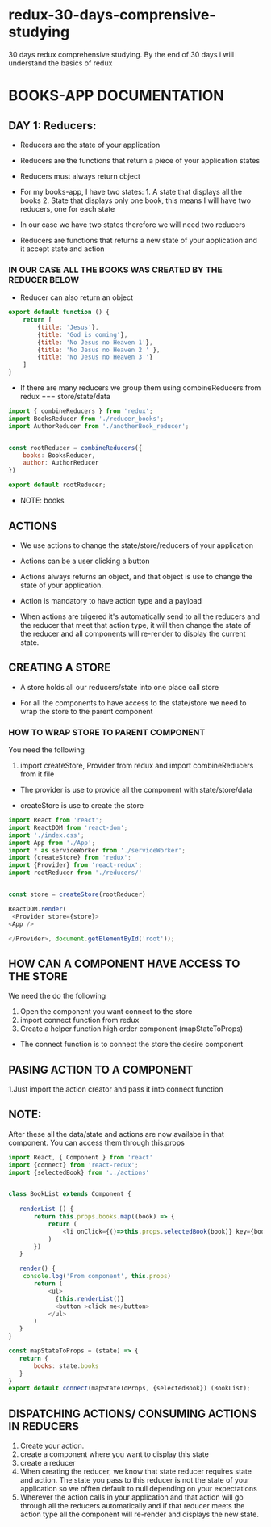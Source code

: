 # redux-30-days-comprensive-studying
30 days redux comprehensive studying. By the end of 30 days i will understand the basics of redux

# BOOKS-APP DOCUMENTATION
## DAY 1: Reducers: 
* Reducers are the state of your application
* Reducers are the functions that return a piece of your application states
* Reducers must always return object
* For my books-app, I have two states: 1. A state that displays all the books 2. State that displays only one 
  book, this means I will have two reducers, one for each state

* In our case we have two states therefore we will need two reducers

* Reducers are functions that returns a new state of your application and it accept state and action

### IN OUR CASE ALL THE BOOKS WAS CREATED BY THE REDUCER BELOW
* Reducer can also return an object
```javascript
export default function () {
    return [
        {title: 'Jesus'},
        {title: 'God is coming'},
        {title: 'No Jesus no Heaven 1'},
        {title: 'No Jesus no Heaven 2 ' },
        {title: 'No Jesus no Heaven 3 '}
    ]
}
```

* If there are many reducers we group them using combineReducers from redux === store/state/data

```javascript
import { combineReducers } from 'redux';
import BooksReducer from './reducer_books';
import AuthorReducer from './anotherBook_reducer';


const rootReducer = combineReducers({
    books: BooksReducer,
    author: AuthorReducer
})

export default rootReducer;
```
* NOTE: books 

## ACTIONS

* We use actions to change the state/store/reducers of your application

* Actions can be a user clicking a button 

* Actions always returns an object, and that object is use to change the state of your application.

* Action is mandatory to have action type and a payload

* When actions are trigered it's automatically send to all the reducers and the reducer that meet that action type, it will then change the state of the reducer and all components will re-render to display the current state.

## CREATING A STORE
* A store holds all our reducers/state into one place call store

* For all the components to have access to the state/store we need to wrap the store to the parent component

### HOW TO WRAP STORE TO PARENT COMPONENT

You need the following
1. import createStore, Provider from redux and import combineReducers from it file

* The provider is use to provide all the component with state/store/data

* createStore is use to create the store

```javascript
import React from 'react';
import ReactDOM from 'react-dom';
import './index.css';
import App from './App';
import * as serviceWorker from './serviceWorker';
import {createStore} from 'redux';
import {Provider} from 'react-redux';
import rootReducer from './reducers/'


const store = createStore(rootReducer)

ReactDOM.render(
 <Provider store={store}>
<App />

</Provider>, document.getElementById('root'));
```

## HOW CAN A COMPONENT HAVE ACCESS TO THE STORE

We need the do the following
1. Open the component you want connect to the store
2. import connect function from redux
3. Create a  helper function high order component (mapStateToProps)
* The connect function is to connect the store the desire component

## PASING ACTION TO A COMPONENT
1.Just import the action creator and pass it into connect function

## NOTE:
After these all the data/state and actions are now availabe in that component. You can access them through this.props

 ```javascript
import React, { Component } from 'react'
import {connect} from 'react-redux';
import {selectedBook} from '../actions'


class BookList extends Component {
    
    renderList () {
        return this.props.books.map((book) => {
            return (
                <li onClick={()=>this.props.selectedBook(book)} key={book.title}>{book.title}</li>
            )
        })
    }

    render() { 
     console.log('From component', this.props)
        return (
            <ul>
              {this.renderList()}
              <button >click me</button>
            </ul>
        )
    }
}
 
const mapStateToProps = (state) => {
    return {
        books: state.books   
    }
}
export default connect(mapStateToProps, {selectedBook}) (BookList);
 ```

## DISPATCHING ACTIONS/ CONSUMING ACTIONS IN REDUCERS
1. Create your action.
2. create a component where you want to display this state
3. create a reducer
4. When creating the reducer, we know that state reducer requires state and action. The state you pass to this reducer is not the state of your application so we offten default to null depending on your expectations
4. Wherever the action calls in your application and that action will go through all the reducers automatically and if that reducer meets the action type all the component will re-render and displays the new state.


